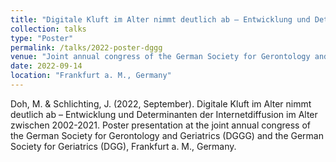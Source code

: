 ```yaml
---
title: "Digitale Kluft im Alter nimmt deutlich ab – Entwicklung und Determinanten der Internetdiffusion im Alter zwischen 2002-2021"
collection: talks
type: "Poster"
permalink: /talks/2022-poster-dggg
venue: "Joint annual congress of the German Society for Gerontology and Geri-atrics (DGGG) and the German Society for Geriatrics (DGG)"
date: 2022-09-14
location: "Frankfurt a. M., Germany"
---
```


Doh, M. & Schlichting, J. (2022, September). Digitale Kluft im Alter nimmt deutlich ab – Entwicklung und Determinanten der Internetdiffusion im Alter zwischen 2002-2021. Poster presentation at the joint annual congress of the German Society for Gerontology and Geriatrics (DGGG) and the German Society for Geriatrics (DGG), Frankfurt a. M., Germany.
